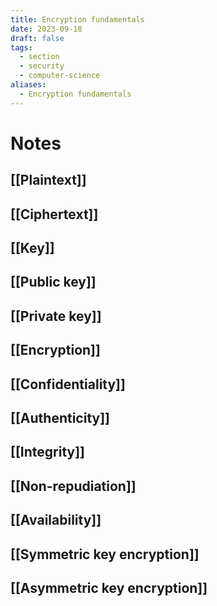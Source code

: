 ```yaml
---
title: Encryption fundamentals
date: 2023-09-18
draft: false
tags:
  - section
  - security
  - computer-science
aliases:
  - Encryption fundamentals
---
```

# Notes

## [[Plaintext]]
## [[Ciphertext]]
## [[Key]]
## [[Public key]]
## [[Private key]]
## [[Encryption]]
## [[Confidentiality]]
## [[Authenticity]]
## [[Integrity]]
## [[Non-repudiation]]
## [[Availability]]
## [[Symmetric key encryption]]
## [[Asymmetric key encryption]]